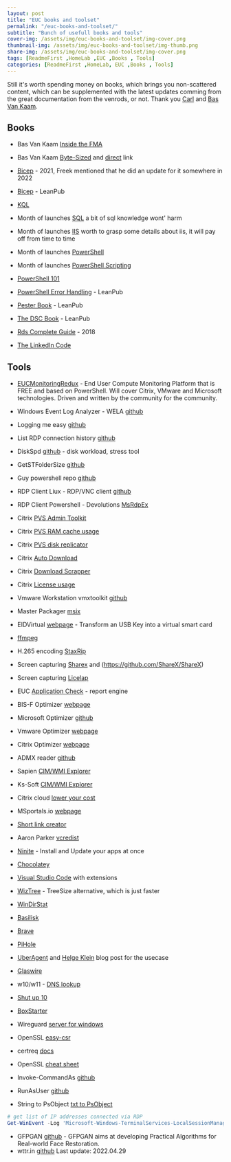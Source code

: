 ```yaml
---
layout: post
title: "EUC books and toolset"
permalink: "/euc-books-and-toolset/"
subtitle: "Bunch of usefull books and tools"
cover-img: /assets/img/euc-books-and-toolset/img-cover.png
thumbnail-img: /assets/img/euc-books-and-toolset/img-thumb.png
share-img: /assets/img/euc-books-and-toolset/img-cover.png
tags: [ReadmeFirst ,HomeLab ,EUC ,Books , Tools]
categories: [ReadmeFirst ,HomeLab, EUC ,Books , Tools]
---
```

Still it's worth spending money on books, which brings you non-scattered content, which can be supplemented with the latest updates comming from the great documentation from the venrods, or not. Thank you [Carl](https://www.carlstalhood.com/) and [Bas Van Kaam](https://www.basvankaam.com/my-books/).

## Books
+ Bas Van Kaam [Inside the FMA](https://www.basvankaam.com/wp-content/uploads/2019/03/Inside-Citrix-The-FlexCast-Management-Architecture.pdf)
+ Bas Van Kaam [Byte-Sized](https://www.basvankaam.com/2019/10/14/our-byte-sized-book-is-available-for-download-free-of-charge-go-grab-your-virtual-copy-now/) and [direct](https://www.basvankaam.com/wp-content/uploads/2019/10/Final-Version-Take-17.pdf) link
+ [Bicep](https://www.amazon.com/Getting-started-Bicep-Infrastructure-Azure-ebook/dp/B0984MQY2N) - 2021, Freek mentioned that he did an update for it somewhere in 2022
+ [Bicep](https://leanpub.com/azurebicep) - LeanPub
+ [KQL](https://www.amazon.com/Must-Learn-KQL-Essential-Cloud-focused-ebook/dp/B0B193RQLY/)

+ Month of launches [SQL](https://www.manning.com/books/learn-sql-server-administration-in-a-month-of-lunches) a bit of sql knowledge wont' harm
+ Month of launches [IIS](https://www.manning.com/books/learn-windows-iis-in-a-month-of-lunches) worth to grasp some details about iis, it will pay off from time to time
+ Month of launches [PowerShell](https://www.manning.com/books/learn-powershell-in-a-month-of-lunches?query=powershell%20in%20month)
+ Month of launches [PowerShell Scripting](https://www.manning.com/books/learn-powershell-scripting-in-a-month-of-lunches?query=powershell%20in%20month)

+ [PowerShell 101](https://leanpub.com/powershell101)
+ [PowerShell Error Handling](https://leanpub.com/thebigbookofpowershellerrorhandling) - LeanPub
+ [Pester Book](https://leanpub.com/pesterbook) - LeanPub
+ [The DSC Book](https://leanpub.com/the-dsc-book) - LeanPub

+ [Rds Complete Guide](https://www.amazon.pl/Rds-Complete-Guide-Everything-about/dp/1718085257) - 2018
+ [The LinkedIn Code](https://www.amazon.com/LinkedIn-Code-Prospects-Professional-Marketing-ebook/dp/B00KJ0O88Q)

## Tools
+ [EUCMonitoringRedux](https://github.com/littletoyrobots/EUCMonitoringRedux) - End User Compute Monitoring Platform that is FREE and based on PowerShell. Will cover Citrix, VMware and Microsoft technologies. Driven and written by the community for the community.
+ Windows Event Log Analyzer - WELA [github](https://github.com/Yamato-Security/WELA)
+ Logging me easy [github](https://github.com/ukncsc/lme/)
+ List RDP connection history [github](https://github.com/3gstudent/List-RDP-Connections-History)
+ DiskSpd [github](https://github.com/microsoft/diskspd) - disk workload, stress tool
+ GetSTFolderSize [github](https://github.com/EliteLoser/GetSTFolderSize)
+ Guy powershell repo [github](https://github.com/guyrleech/Microsoft)

+ RDP Client Liux - RDP/VNC client [github](https://github.com/skelsec/aardwolfgui)
+ RDP Client Powershell - Devolutions [MsRdpEx](https://github.com/Devolutions/MsRdpEx)
+ Citrix [PVS Admin Toolkit](https://github.com/Mohrpheus78/Citrix/tree/main/PVS%20Admin%20Toolkit)
+ Citrix [PVS RAM cache usage](https://guyrleech.wordpress.com/2016/06/27/getting-the-pvs-ram-cache-usage-as-a-percentage/)
+ Citrix [PVS disk replicator](https://www.citrix.com/blogs/2019/01/03/provisioning-services-vdisk-replication-status/?es_p=8301892)
+ Citrix [Auto Download](https://github.com/ryancbutler/Citrix/tree/master/XenDesktop/AutoDownload)
+ Citrix [Download Scrapper](https://github.com/ryancbutler/Citrix_DL_Scrapper)
+ Citrix [License usage](https://github.com/aspicola2605/citrixlicenseusage)

+ Vmware Workstation vmxtoolkit [github](https://github.com/bottkars/vmxtoolkit)

+ Master Packager [msix](https://www.masterpackager.com/blog/msix-limitations)
+ EIDVirtual [webpage](https://www.mysmartlogon.com/products/eidvirtual.html) - Transform an USB Key into a virtual smart card
+ [ffmpeg](https://ffmpeg.org/)
+ H.265 encoding [StaxRip](https://helgeklein.com/blog/hardware-encode-video-in-h-265-with-free-tools-to-save-disk-space/)
+ Screen capturing [Sharex](https://getsharex.com/) and (https://github.com/ShareX/ShareX)
+ Screen capturing [Licelap](https://www.cockos.com/licecap/)

+ EUC [Application Check](https://eucweb.com/blog/1886) - report engine

+ BIS-F Optimizer [webpage](https://eucweb.com/download-bis-f)
+ Microsoft Optimizer [github](https://github.com/TheVDIGuys/Windows_10_VDI_Optimize)
+ Vmware Optimizer [webpage](https://flings.vmware.com/vmware-os-optimization-tool)
+ Citrix Optimizer [webpage](https://support.citrix.com/article/CTX224676)

+ ADMX reader [github](https://github.com/cognitionIT/ADMXReader/blob/master/ADMXReader.ps1)
+ Sapien [CIM/WMI Explorer](https://www.sapien.com/software/cimexplorer)
+ Ks-Soft [CIM/WMI Explorer](https://www.ks-soft.net/hostmon.eng/wmi/index.htm)

+ Citrix cloud [lower your cost](https://twitter.com/myCUGC/status/1156916283981479937)
+ MSportals.io [webpage](https://msportals.io/)

+ [Short link creator](https://katystech.blog/projects/project-short-link-creator)

+ Aaron Parker [vcredist](https://github.com/aaronparker/vcredist)
+ [Ninite](https://ninite.com/) - Install and Update your apps at once
+ [Chocolatey](https://chocolatey.org/)
+ [Visual Studio Code](https://code.visualstudio.com/) with extensions

+ [WizTree](https://diskanalyzer.com/) - TreeSize alternative, which is just faster
+ [WinDirStat](https://windirstat.net/)
+ [Basilisk](https://www.basilisk-browser.org/)
+ [Brave](https://brave.com/pl/)

+ [PiHole](https://pi-hole.net/)
+ [UberAgent](https://uberagent.com/download/) and [Helge Klein](https://helgeklein.com/blog/citrix-cvad-virtual-apps-desktops-network-connection-target-hosts/) blog post for the usecase
+ [Glaswire](https://www.glasswire.com/)
+ w10/w11 - [DNS lookup](https://www.nirsoft.net/utils/dns_lookup_view.html)
+ [Shut up 10](https://www.oo-software.com/en/shutup10)
+ [BoxStarter](https://boxstarter.org/)

+ Wireguard [server for windows](https://github.com/micahmo/WgServerforWindows)
+ OpenSSL [easy-csr](https://www.digicert.com/easy-csr/openssl.htm)
+ certreq [docs](https://docs.microsoft.com/en-us/windows-server/administration/windows-commands/certreq_1#example)
+ OpenSSL [cheat sheet](https://classes.pracnet.net/courses/openssl-training)

+ Invoke-CommandAs [github](https://github.com/mkellerman/invoke-commandas)
+ RunAsUser [github](https://github.com/KelvinTegelaar/RunAsUser)
+ String to PsObject [txt to PsObject](https://doitpsway.com/converting-clipboard-text-content-to-powershell-object)

```powershell
# get list of IP addresses connected via RDP
Get-WinEvent -Log 'Microsoft-Windows-TerminalServices-LocalSessionManager/Operational' | select -exp Properties | where {$_.Value -like '*.*.*.*' } | sort Value -u
```

+ GFPGAN [github](https://github.com/TencentARC/GFPGAN) - GFPGAN aims at developing Practical Algorithms for Real-world Face Restoration. 
+ wttr.in [github](https://github.com/chubin/wttr.in)
Last update: 2022.04.29
